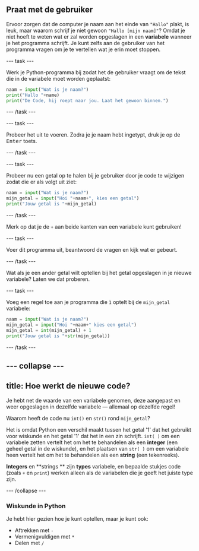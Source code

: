 ## Praat met de gebruiker

Ervoor zorgen dat de computer je naam aan het einde van `"Hallo"` plakt, is leuk, maar waarom schrijf je niet gewoon `"Hallo [mijn naam]"`? Omdat je niet hoeft te weten wat er zal worden opgeslagen in een **variabele** wanneer je het programma schrijft. Je kunt zelfs aan de gebruiker van het programma vragen om je te vertellen wat je erin moet stoppen.

--- task ---

Werk je Python-programma bij zodat het de gebruiker vraagt om de tekst die in de variabele moet worden geplaatst:

```python
naam = input("Wat is je naam?")
print("Hallo "+name)
print("De Code, hij roept naar jou. Laat het gewoon binnen.")
```

--- /task ---

--- task ---

Probeer het uit te voeren. Zodra je je naam hebt ingetypt, druk je op de <kbd>Enter</kbd> toets.

--- /task ---

--- task ---

Probeer nu een getal op te halen bij je gebruiker door je code te wijzigen zodat die er als volgt uit ziet:

```python
naam = input("Wat is je naam?")
mijn_getal = input("Hoi "+naam+", kies een getal")
print("Jouw getal is "+mijn_getal)
```

--- /task ---

Merk op dat je de `+` aan beide kanten van een variabele kunt gebruiken!

--- task ---

Voer dit programma uit, beantwoord de vragen en kijk wat er gebeurt.

--- /task ---

Wat als je een ander getal wilt optellen bij het getal opgeslagen in je nieuwe variabele? Laten we dat proberen.

--- task ---

Voeg een regel toe aan je programma die `1` optelt bij de `mijn_getal` variabele:

```python
naam = input("Wat is je naam?")
mijn_getal = input("Hoi "+naam+" kies een getal")
mijn_getal = int(mijn_getal) + 1
print("Jouw getal is "+str(mijn_getal))
```

--- /task ---

--- collapse ---
---
title: Hoe werkt de nieuwe code?
---

Je hebt net de waarde van een variabele genomen, deze aangepast en weer opgeslagen in dezelfde variabele — allemaal op dezelfde regel!

Waarom heeft de code nu `int()` en `str()` rond `mijn_getal`?

Het is omdat Python een verschil maakt tussen het getal '1' dat het gebruikt voor wiskunde en het getal '1' dat het in een zin schrijft. `int( )` om een variabele zetten vertelt het om het te behandelen als een **integer** (een geheel getal in de wiskunde), en het plaatsen van `str( )` om een variabele heen vertelt het om het te behandelen als een **string** (een tekenreeks).

**Integers** en **strings ** zijn **types** variabele, en bepaalde stukjes code (zoals `+` en `print`) werken alleen als de variabelen die je geeft het juiste type zijn.

--- /collapse ---

### Wiskunde in Python

Je hebt hier gezien hoe je kunt optellen, maar je kunt ook:
* Aftrekken met `-`
* Vermenigvuldigen met `*`
* Delen met `/`
